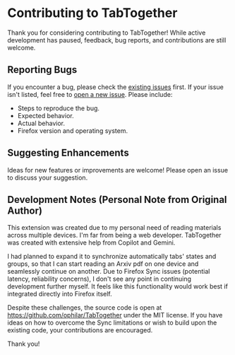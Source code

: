 # Contributing to TabTogether

Thank you for considering contributing to TabTogether! While active development has paused, feedback, bug reports, and contributions are still welcome.

## Reporting Bugs

If you encounter a bug, please check the [existing issues](https://github.com/ophilar/TabTogether/issues) first. If your issue isn't listed, feel free to [open a new issue](https://github.com/ophilar/TabTogether/issues/new). Please include:

*   Steps to reproduce the bug.
*   Expected behavior.
*   Actual behavior.
*   Firefox version and operating system.

## Suggesting Enhancements

Ideas for new features or improvements are welcome! Please open an issue to discuss your suggestion.

## Development Notes (Personal Note from Original Author)

This extension was created due to my personal need of reading materials across multiple devices. I'm far from being a web developer. TabTogether was created with extensive help from Copilot and Gemini.

I had planned to expand it to synchronize automatically tabs' states and groups, so that I can start reading an Arxiv pdf on one device and seamlessly continue on another. Due to Firefox Sync issues (potential latency, reliability concerns), I don't see any point in continuing development further myself. It feels like this functionality would work best if integrated directly into Firefox itself.

Despite these challenges, the source code is open at https://github.com/ophilar/TabTogether under the MIT license. If you have ideas on how to overcome the Sync limitations or wish to build upon the existing code, your contributions are encouraged.

Thank you!